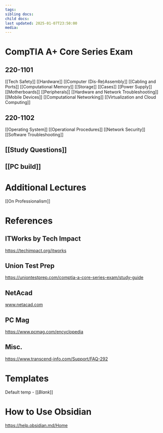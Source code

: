 ```yaml
---
tags: 
sibling docs: 
child docs: 
last updated: 2025-01-07T23:50:00
media:
---
```

# CompTIA A+ Core Series Exam
## 220-1101
[[Tech Safety]]
[[Hardware]]
	[[Computer (Dis-Re)Assembly]]
	[[Cabling and Ports]]
	[[Computational Memory]]
	[[Storage]]
	[[Cases]]
	[[Power Supply]]
	[[Motherboards]]
	[[Peripherals]]
[[Hardware and Network Troubleshooting]]
[[Mobile Devices]]
[[Computational Networking]]
[[Virtualization and Cloud Computing]]

## 220-1102
[[Operating System]]
[[Operational Procedures]]
[[Network Security]]
[[Software Troubleshooting]]
## [[Study Questions]]
## [[PC build]]

# Additional Lectures
[[On Professionalism]]

# References

## ITWorks by Tech Impact
https://techimpact.org/itworks

## Union Test Prep
https://uniontestprep.com/comptia-a-core-series-exam/study-guide

## NetAcad
www.netacad.com

## PC Mag
https://www.pcmag.com/encyclopedia

## Misc.
https://www.transcend-info.com/Support/FAQ-292

# Templates
Default temp - [[_Blank_]]

# How to Use Obsidian
https://help.obsidian.md/Home

